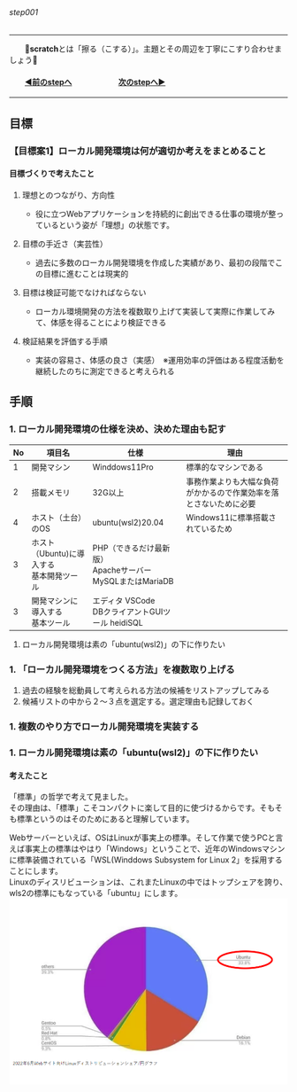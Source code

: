 ###### &emsp;&emsp;&emsp;&emsp;&emsp;&emsp;&emsp;&emsp;&emsp;&emsp;&emsp;&emsp;&emsp;&emsp;&emsp;&emsp;&emsp;&emsp;&emsp;&emsp;&emsp;&emsp;&emsp;&emsp;&emsp;&emsp;&emsp;&emsp;&emsp;&emsp;&emsp;&emsp;&emsp;step001

 ---
&emsp;&emsp;📌<b>scratch</b>とは「擦る（こする）」。主題とその周辺を丁寧にこすり合わせましょう📌
#### &emsp;&emsp;[◀️前のstepへ](https://github.com/yuasys/scratch001/tree/main#-yuasys-way---scratch---%E3%81%AE%E5%93%B2%E5%AD%A6%E3%81%A8%E5%8E%9F%E7%90%86%E5%8E%9F%E5%89%87)&emsp;&emsp;&emsp;&emsp;&emsp;&emsp;[次のstepへ▶️](https://github.com/yuasys/scratch001/tree/main/002#step002)
---

## 目標

### 【目標案1】ローカル開発環境は何が適切か考えをまとめること

#### 目標づくりで考えたこと

1. 理想とのつながり、方向性
    - 役に立つWebアプリケーションを持続的に創出できる仕事の環境が整っているという姿が「理想」の状態です。

2. 目標の手近さ（実芸性）
    - 過去に多数のローカル開発環境を作成した実績があり、最初の段階でこの目標に進むことは現実的
4. 目標は検証可能でなければならない
    - ローカル環境開発の方法を複数取り上げて実装して実際に作業してみて、体感を得ることにより検証できる
6. 検証結果を評価する手順
    - 実装の容易さ、体感の良さ（実感）　※運用効率の評価はある程度活動を継続したのちに測定できると考えられる

 ## 手順
  
  ### 1. ローカル開発環境の仕様を決め、決めた理由も記す
  
 |No|項目名|仕様|理由|
 |----|----|----|----|
 |1|開発マシン|Winddows11Pro|標準的なマシンである|
 |2|搭載メモリ|32G以上|事務作業よりも大幅な負荷がかかるので作業効率を落とさないために必要|
 |4|ホスト（土台）のOS|ubuntu(wsl2)20.04|Windows11に標準搭載されているため|
 |3|ホスト（Ubuntu)に導入する<br>基本開発ツール|PHP（できるだけ最新版）<br>Apacheサーバー<br>MySQLまたはMariaDB||
 |3|開発マシンに導入する<br>基本ツール|エディタ VSCode<br>DBクライアントGUIツール heidiSQL||
  
  1. ローカル開発環境は素の「ubuntu(wsl2)」の下に作りたい
 

 ### 1. 「ローカル開発環境をつくる方法」を複数取り上げる
 
  1. 過去の経験を総動員して考えられる方法の候補をリストアップしてみる
  2. 候補リストの中から２～３点を選定する。選定理由も記録しておく
 
 ### 1. 複数のやり方でローカル開発環境を実装する
 
 ### 1. ローカル開発環境は素の「ubuntu(wsl2)」の下に作りたい
 


#### 考えたこと
 「標準」の哲学で考えて見ました。  
 その理由は、「標準」こそコンパクトに楽して目的に使づけるからです。そもそも標準というのはそのためにあると理解しています。
 
 Webサーバーといえば、OSはLinuxが事実上の標準。そして作業で使うPCと言えば事実上の標準はやはり「Windows」ということで、近年のWindowsマシンに標準装備されている「WSL(Winddows Subsystem for Linux 2」を採用することにします。  
 Linuxのディスリビューションは、これまたLinuxの中ではトップシェアを誇り、wls2の標準にもなっている「ubuntu」にします。
 ![2022年ディストリビューションのシェア](https://github.com/yuasys/scratch001/blob/main/images/fig2023-06-01-2.png?raw=true)
